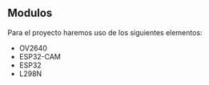 ## Modulos

Para el proyecto haremos uso de los siguientes elementos:

- OV2640 
- ESP32-CAM
- ESP32
- L298N
